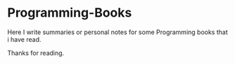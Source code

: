 # Programming-Books

Here I write summaries or personal notes for some Programming books that i have read.

Thanks for reading.

